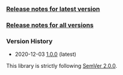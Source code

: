 ﻿### [Release notes for latest version](latest.md)

### [Release notes for all versions](full.md)

### Version History

* 2020-12-03 [1.0.0](1.0.0.md) (latest)


This library is strictly following [SemVer 2.0.0](https://semver.org/spec/v2.0.0.html).